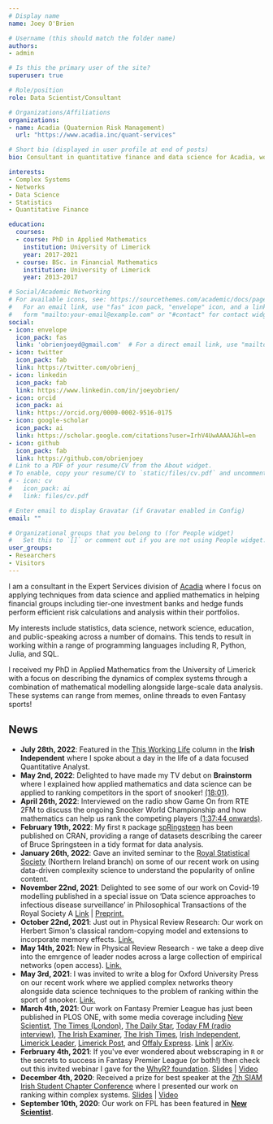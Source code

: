 ```yaml
---
# Display name
name: Joey O'Brien

# Username (this should match the folder name)
authors:
- admin

# Is this the primary user of the site?
superuser: true

# Role/position
role: Data Scientist/Consultant

# Organizations/Affiliations
organizations:
- name: Acadia (Quaternion Risk Management)
  url: "https://www.acadia.inc/quant-services"

# Short bio (displayed in user profile at end of posts)
bio: Consultant in quantitative finance and data science for Acadia, working in R and Python.

interests:
- Complex Systems
- Networks
- Data Science
- Statistics
- Quantitative Finance

education:
  courses:
  - course: PhD in Applied Mathematics
    institution: University of Limerick
    year: 2017-2021
  - course: BSc. in Financial Mathematics
    institution: University of Limerick
    year: 2013-2017

# Social/Academic Networking
# For available icons, see: https://sourcethemes.com/academic/docs/page-builder/#icons
#   For an email link, use "fas" icon pack, "envelope" icon, and a link in the
#   form "mailto:your-email@example.com" or "#contact" for contact widget.
social:
- icon: envelope
  icon_pack: fas
  link: 'obrienjoeyd@gmail.com'  # For a direct email link, use "mailto:obrienjoeyd@gmail.com".
- icon: twitter
  icon_pack: fab
  link: https://twitter.com/obrienj_
- icon: linkedin
  icon_pack: fab
  link: https://www.linkedin.com/in/joeyobrien/
- icon: orcid
  icon_pack: ai
  link: https://orcid.org/0000-0002-9516-0175
- icon: google-scholar
  icon_pack: ai
  link: https://scholar.google.com/citations?user=IrhV4UwAAAAJ&hl=en
- icon: github
  icon_pack: fab
  link: https://github.com/obrienjoey
# Link to a PDF of your resume/CV from the About widget.
# To enable, copy your resume/CV to `static/files/cv.pdf` and uncomment the lines below.
# - icon: cv
#   icon_pack: ai
#   link: files/cv.pdf

# Enter email to display Gravatar (if Gravatar enabled in Config)
email: ""

# Organizational groups that you belong to (for People widget)
#   Set this to `[]` or comment out if you are not using People widget.
user_groups:
- Researchers
- Visitors
---
```


I am a consultant in the Expert Services division of [Acadia](https://www.acadia.inc/quant-services) where I focus on applying 
techniques from data science and applied mathematics in helping financial groups
including tier-one investment banks and hedge funds perform efficient risk 
calculations and analysis within their portfolios.

My interests include statistics, data science, network science, education, and
public-speaking across a number of domains. This tends to result in working within
a range of programming languages including R, Python, Julia, and SQL.

I received my PhD in Applied Mathematics from the University of Limerick with a
focus on describing the dynamics of complex systems through a combination of mathematical modelling alongside large-scale data analysis. These systems can range from memes, online threads to even Fantasy sports!  

## News
- **July 28th, 2022**: Featured in the [This Working Life](https://www.independent.ie/business/this-working-life-we-make-sure-client-models-stand-up-so-in-some-sense-we-are-helping-avoid-another-crash-41872675.html) column in the **Irish Independent** where I spoke about a day in the life of a data focused Quantitative Analyst.
- **May 2nd, 2022**: Delighted to have made my TV debut on **Brainstorm** where I explained how applied mathematics and data science can be applied to ranking competitors in the sport of snooker! [(18:01)](https://t.co/HLTZqS5XUP).
- **April 26th, 2022**: Interviewed on the radio show Game On from RTE 2FM to discuss the ongoing Snooker World Championship and how mathematics can help us rank the competing players [(1:37:44 onwards)](https://www.rte.ie/radio/2fm/game-on/programmes/2022/0426/1294268-game-on-tuesday-26-april-2022/).
- **February 19th, 2022**: My first `R` package [spRingsteen](https://obrienjoey.github.io/spRingsteen/) has been published on CRAN, providing a range of datasets describing the career of Bruce Springsteen in a tidy format for data analysis.
- **January 26th, 2022**: Gave an invited seminar to the [Royal Statistical Society](https://rss.org.uk/training-events/events/events-2022/local-groups/rssni-talkrssni-talk-january-26th,-2022-quantifyin/#fulleventinfo) (Northern Ireland branch) on some of our recent work on using data-driven complexity science to understand the popularity of online content.
- **November 22nd, 2021**: Delighted to see some of our work on Covid-19 modelling published in a special issue on ‘Data science approaches to infectious disease surveillance’ in Philosophical Transactions of the Royal Society A   [Link](https://royalsocietypublishing.org/doi/full/10.1098/rsta.2021.0120) | [Preprint.](https://arxiv.org/abs/2106.04705)
- **October 22nd, 2021**: Just out in Physical Review Research: Our work on Herbert Simon's classical random-copying model and extensions to incorporate memory effects. [Link.](https://journals.aps.org/prresearch/pdf/10.1103/PhysRevResearch.3.043057)
- **May 14th, 2021**: New in Physical Review Research - we take a deep dive into the emrgence of leader nodes across a large collection of empirical networks (open access). [Link.](https://journals.aps.org/prresearch/pdf/10.1103/PhysRevResearch.3.023117)
- **May 3rd, 2021**: I was invited to write a blog for Oxford University Press on our recent work where we applied complex networks theory alongside data science techniques to the problem of ranking within the sport of snooker. [Link.](https://blog.oup.com/2021/05/a-complex-networks-approach-to-ranking-professional-snooker-players/)
- **March 4th, 2021**: Our work on Fantasy Premier League has just been published in PLOS ONE, with some media coverage including [New Scientist](https://www.newscientist.com/article/2254155-maths-reveals-the-top-strategies-to-win-at-fantasy-football/), [The Times (London)](https://www.thetimes.co.uk/article/best-fantasy-football-managers-are-the-special-ones-837qqrfqm), [The Daily Star](https://www.dailystar.co.uk/sport/football/fantasy-football-guardiola-jurgen-klopp-23610644), [Today FM (radio interview)](https://www.todayfm.com/podcasts/the-last-word-with-matt-cooper/the-secrets-of-fantasy-football-success), [The Irish Examiner](https://www.irishexaminer.com/news/munster/arid-40237667.html), [The Irish Times](https://www.irishtimes.com/news/offbeat/experts-disclose-secret-to-fantasy-football-s-best-and-the-rest-1.4501480), [Irish Independent](https://www.independent.ie/sport/soccer/premier-league/revealed-ul-study-shows-how-long-term-planning-and-enabler-players-are-secrets-to-fantasy-premier-league-success-40158922.html), [Limerick Leader](https://www.limerickleader.ie/news/sport/614377/university-of-limerick-study-reveals-secrets-of-fantasy-premier-league-success.html), [Limerick Post](https://www.limerickpost.ie/2021/03/06/university-of-limerick-research-identifies-secrets-of-fantasy-premier-league-success/), and [Offaly Express](https://www.offalyexpress.ie/news/sport/615118/revealed-the-secrets-of-fantasy-football-success.html). [Link](https://journals.plos.org/plosone/article?id=10.1371/journal.pone.0246698) | [arXiv](https://arxiv.org/abs/2009.01206). 
- **Ferbruary 4th, 2021**: If you've ever wondered about webscraping in `R` or the secrets to success in Fantasy Premier League (or both!) then check out this invited webinar I gave for the [WhyR? foundation](http://whyr.pl/foundation/). [Slides](https://joeyobrientalks.netlify.app/2021_whyR_webinar/20210204-WhyR.pdf) | [Video](https://www.youtube.com/watch?v=lrbWF8nr_FA&t=3485s&ab_channel=WhyR%3FFoundation)
- **December 4th, 2020**: Received a prize for best speaker at the [7th SIAM Irish Student Chapter Conference](https://sites.google.com/view/siam-ima-dublin/events/student-conference?authuser=0) where I presented our work on ranking within complex systems. [Slides](https://joeyobrientalks.netlify.app/2020_SIAM_Snooker/2020_SIAM_Snooker.pdf) | [Video](https://www.youtube.com/watch?v=GbsM_qhiQJ0&feature=emb_logo&ab_channel=SIAM-IMADublinArea)
- **September 10th, 2020**:  Our work on FPL has been featured in **[New Scientist](https://www.newscientist.com/article/2254155-maths-reveals-the-top-strategies-to-win-at-fantasy-football/)**. 

